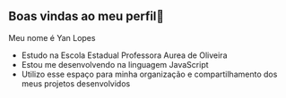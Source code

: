 ## Boas vindas ao meu perfil💛

Meu nome é Yan Lopes 
- Estudo na Escola Estadual Professora Aurea de Oliveira 
- Estou me desenvolvendo na linguagem JavaScript
- Utilizo esse espaço para minha organização e compartilhamento dos meus projetos desenvolvidos 
